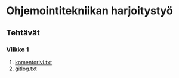 # Ohjemointitekniikan harjoitystyö

## Tehtävät

### Viikko 1 

 1. [komentorivi.txt](https://github.com/vulpecula78/ohte_harjoitustyo/blob/master/laskarit/viikko1/komentorivi.txt)
 1. [gitlog.txt](https://github.com/vulpecula78/ohte_harjoitustyo/blob/master/laskarit/viikko1/gitlog.txt)
